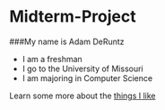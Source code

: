 # Midterm-Project
###My name is Adam DeRuntz
- I am a freshman 
- I go to the University of Missouri
- I am majoring in Computer Science 

Learn some more about the [things I like](Things-I-Like.md)